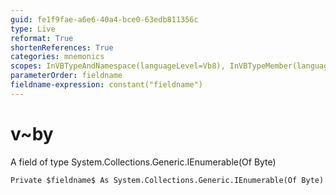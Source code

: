 ```yaml
---
guid: fe1f9fae-a6e6-40a4-bce0-63edb811356c
type: Live
reformat: True
shortenReferences: True
categories: mnemonics
scopes: InVBTypeAndNamespace(languageLevel=Vb8), InVBTypeMember(languageLevel=Vb8)
parameterOrder: fieldname
fieldname-expression: constant("fieldname")
---
```


# v~by

A field of type System.Collections.Generic.IEnumerable(Of Byte)

```
Private $fieldname$ As System.Collections.Generic.IEnumerable(Of Byte)
```
